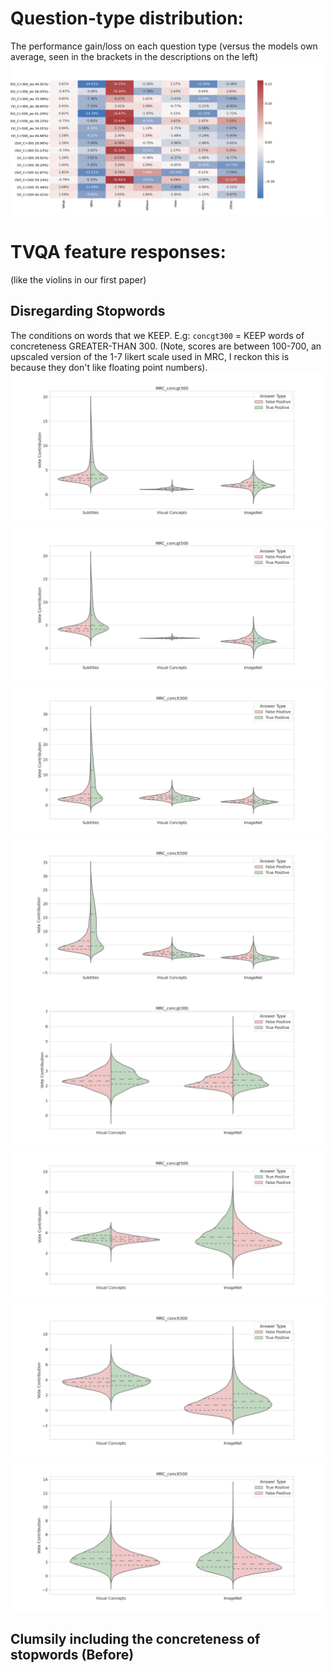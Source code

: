 # Question-type distribution:
The performance gain/loss on each question type (versus the models own average, seen in the brackets in the descriptions on the left)
![Browser isnt rendering](qtype/conc_hmap_full.png)

# TVQA feature responses:
(like the violins in our first paper)

## Disregarding Stopwords
The conditions on words that we KEEP. E.g: `concgt300` = KEEP words of concreteness GREATER-THAN 300. (Note, scores are between 100-700, an upscaled version of the 1-7 likert scale used in MRC, I reckon this is because they don't like floating point numbers).
![](violins/disregarding_stopwords/svi_concgt300.png)
![](violins/disregarding_stopwords/svi_concgt500.png)
![](violins/disregarding_stopwords/svi_conclt300.png)
![](violins/disregarding_stopwords/svi_conclt500.png)
![](violins/disregarding_stopwords/vi_concgt300.png)
![](violins/disregarding_stopwords/vi_concgt500.png)
![](violins/disregarding_stopwords/vi_conclt300.png)
![](violins/disregarding_stopwords/vi_conclt500.png)

## Clumsily including the concreteness of stopwords (Before) 
